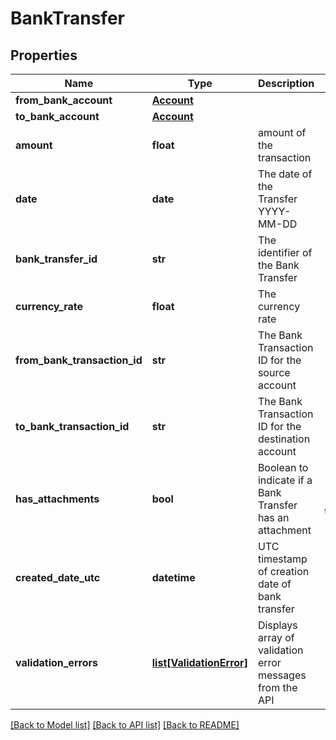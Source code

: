 # BankTransfer

## Properties
Name | Type | Description | Notes
------------ | ------------- | ------------- | -------------
**from_bank_account** | [**Account**](Account.md) |  | 
**to_bank_account** | [**Account**](Account.md) |  | 
**amount** | **float** | amount of the transaction | 
**date** | **date** | The date of the Transfer YYYY-MM-DD | [optional] 
**bank_transfer_id** | **str** | The identifier of the Bank Transfer | [optional] 
**currency_rate** | **float** | The currency rate | [optional] 
**from_bank_transaction_id** | **str** | The Bank Transaction ID for the source account | [optional] 
**to_bank_transaction_id** | **str** | The Bank Transaction ID for the destination account | [optional] 
**has_attachments** | **bool** | Boolean to indicate if a Bank Transfer has an attachment | [optional] [default to False]
**created_date_utc** | **datetime** | UTC timestamp of creation date of bank transfer | [optional] 
**validation_errors** | [**list[ValidationError]**](ValidationError.md) | Displays array of validation error messages from the API | [optional] 

[[Back to Model list]](../README.md#documentation-for-models) [[Back to API list]](../README.md#documentation-for-api-endpoints) [[Back to README]](../README.md)


